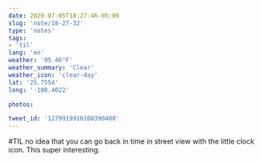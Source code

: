 ```yaml
---
date: 2020-07-05T18:27:46-05:00
slug: 'note/18-27-32'
type: 'notes'
tags:
- 'til'
lang: 'en'
weather: '95.46°F'
weather_summary: 'Clear'
weather_icon: 'clear-day'
lat: '25.7554'
long: '-100.4022'

photos:

tweet_id: '1279919916108390400'
---
```

#TIL no idea that you can go back in time in street view with the little clock icon. This super interesting. 